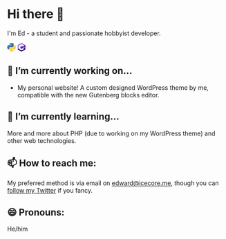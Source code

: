 # Hi there 👋
I'm Ed - a student and passionate hobbyist developer.

![Python](https://raw.githubusercontent.com/supremeicecreme/supremeicecreme/main/python.webp) ![C# .Net](https://raw.githubusercontent.com/supremeicecreme/supremeicecreme/main/csharp.webp)

## 🔭 I’m currently working on...
- My personal website!  A custom designed WordPress theme by me, compatible with the new Gutenberg blocks editor.

## 🌱 I’m currently learning...
More and more about PHP (due to working on my WordPress theme) and other web technologies.

## 📫 How to reach me:
My preferred method is via email on [edward@icecore.me](mailto:edward@icecore.me), 
though you can [follow my Twitter](https://twitter.com/supremeicecreme) if you fancy.

## 😄 Pronouns:
He/him

<!--
- 👯 I’m looking to collaborate on ...
- 🤔 I’m looking for help with ...
- 💬 Ask me about ...
- ⚡ Fun fact: ...
-->
